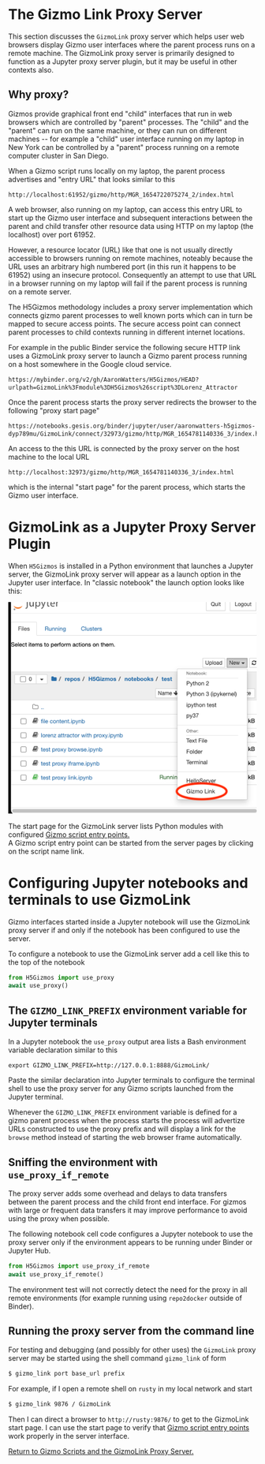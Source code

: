 
# The Gizmo Link Proxy Server

This section discusses the `GizmoLink` proxy server which helps user web browsers
display Gizmo user interfaces where the parent process runs on a remote machine.
The GizmoLink proxy server is primarily designed to function as a Jupyter proxy server
plugin, but it may be useful in other contexts also.

## Why proxy?

Gizmos provide graphical front end "child" interfaces that run in web browsers which are controlled
by "parent" processes.  The "child" and the "parent" can run on the same machine, or they can
run on different machines -- for example a "child" user interface running on my laptop in New York can be
controlled by a "parent" process running on a remote computer cluster in San Diego.

When a Gizmo script runs locally on my laptop, the parent process advertises and "entry URL"
that looks similar to this
```
http://localhost:61952/gizmo/http/MGR_1654722075274_2/index.html 
```
A web browser, also running on my laptop, can access this entry URL to start up the Gizmo
user interface and subsequent interactions between the parent and child transfer other
resource data using HTTP on my laptop (the localhost) over port 61952.

However, a resource locator (URL) like that one 
is not usually directly accessible to browsers running on remote machines, noteably because the URL uses
an arbitrary high numbered port (in this run it happens to be 61952) using an insecure protocol.  Consequently an attempt to use that URL in a browser running on my laptop
will fail if the parent process is running on a remote server.

The H5Gizmos methodology includes a proxy server implementation which connects gizmo
parent processes to well known ports which can in turn be mapped to secure access points.
The secure access point can connect parent processes to child contexts running in different
internet locations.

For example in the public Binder service the following secure HTTP link uses a GizmoLink
proxy server to launch a Gizmo parent process running on a host somewhere in the Google cloud service.
```
https://mybinder.org/v2/gh/AaronWatters/H5Gizmos/HEAD?urlpath=GizmoLink%3Fmodule%3DH5Gizmos%26script%3DLorenz_Attractor
```
Once the parent process starts the proxy server redirects the browser to the following
"proxy start page"
```
https://notebooks.gesis.org/binder/jupyter/user/aaronwatters-h5gizmos-dyp789mu/GizmoLink/connect/32973/gizmo/http/MGR_1654781140336_3/index.html
```
An access to the this URL is connected by the proxy server on the host machine to the local URL
```
http://localhost:32973/gizmo/http/MGR_1654781140336_3/index.html
```
which is the internal "start page" for the parent process, which starts the Gizmo
user interface.

# GizmoLink as a Jupyter Proxy Server Plugin

When `H5Gizmos` is installed in a Python environment that launches a Jupyter server,
the GizmoLink proxy server will appear as a launch option in the Jupyter user interface.
In "classic notebook" the launch option looks like this:

<img src="launch.png"/>

The start page for the GizmoLink server lists Python modules with configured 
<a href="./Scripts.md">
Gizmo script entry points.  
</a>
A Gizmo script entry point can be started from the server pages by clicking
on the script name link.

# Configuring Jupyter notebooks and terminals to use GizmoLink

Gizmo interfaces started inside a Jupyter notebook will use the GizmoLink proxy server
if and only if the notebook has been configured to use the server.

To configure a notebook to use the GizmoLink server add a cell like this to the top of
the notebook

```Python
from H5Gizmos import use_proxy
await use_proxy()
```

## The `GIZMO_LINK_PREFIX` environment variable for Jupyter terminals

In a Jupyter notebook
the `use_proxy` output area lists a Bash environment variable declaration similar to this
```
export GIZMO_LINK_PREFIX=http://127.0.0.1:8888/GizmoLink/
```
Paste the similar declaration into Jupyter terminals to configure the terminal shell
to use the proxy server for any Gizmo scripts launched from the Jupyter terminal.

Whenever the `GIZMO_LINK_PREFIX` environment variable is defined for a gizmo parent
process when the process starts
the process will advertize URLs constructed to use the proxy prefix
and will display a link for the `browse` method instead of starting the
web browser frame automatically.

## Sniffing the environment with `use_proxy_if_remote`

The proxy server adds some overhead and delays to data transfers between the
parent process and the child front end interface.  For gizmos with large or frequent
data transfers it may improve performance to avoid using the proxy when possible.

The following notebook cell code configures a Jupyter notebook to use the proxy
server only if the environment appears to be running under Binder or Jupyter Hub.

```Python
from H5Gizmos import use_proxy_if_remote
await use_proxy_if_remote()
```
The environment test will not correctly detect
the need for the proxy in all remote environments (for example running
using `repo2docker` outside of Binder).


## Running the proxy server from the command line

For testing and debugging (and possibly for other uses) the `GizmoLink` proxy
server may be started using the shell command `gizmo_link` of form
```bash
$ gizmo_link port base_url prefix
```
For example, if I open a remote shell on `rusty` in my local network and start
```bash
$ gizmo_link 9876 / GizmoLink
```
Then I can direct a browser to `http://rusty:9876/` to get to the GizmoLink
start page.
I can use the start page to verify that <a href="./Scripts.md">Gizmo script entry points</a> 
work properly in the server interface.


<a href="./README.md">
Return to Gizmo Scripts and the GizmoLink Proxy Server.
</a>
